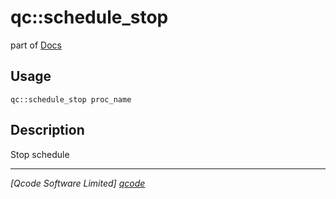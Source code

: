qc::schedule_stop
=================

part of [Docs](.)

Usage
-----
`qc::schedule_stop proc_name`

Description
-----------
Stop schedule

----------------------------------
*[Qcode Software Limited] [qcode]*

[qcode]: http://www.qcode.co.uk "Qcode Software"